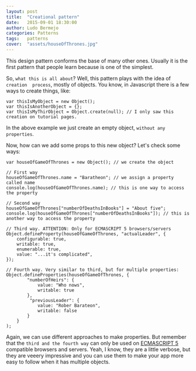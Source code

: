 ```yaml
---
layout: post
title:  "Creational pattern"
date:   2015-09-01 18:30:00
author: Ludo Bermejo
categories: Patterns 
tags:	patterns 
cover:  "assets/houseOfThrones.jpg"
---
```


This design pattern conforms the base of many other ones. Usually it is the first pattern that people learn because is one of the simplest.

So, `what this is all about`? Well, this pattern plays with the idea of `creation  process`, mostly of objects. You know, in Javascript there is a few ways to create things, like:

    var thisIsMyObject = new Object();
    var thisIsAnotherObject = {};
    var thisIsMyThirObject = Object.create(null); // I only saw this creation on tutorial pages.  

In the above example we just create an empty object, `without any properties`.

Now, how can we add some props to this new object? Let's check some ways:
 
    var houseOfGameOfThrones = new Object(); // we create the object
    
    // First way
    houseOfGameOfThrones.name = "Baratheon"; // we assign a property called name
    console.log(houseOfGameOfThrones.name); // this is one way to access the property
    
    // Second way
    houseOfGameOfThrones["numberOfDeathsInBooks"] = "About five";
    console.log(houseOfGameOfThrones["numberOfDeathsInBooks"]); // this is another way to access the property
    
    // Third way. ATTENTION: Only for ECMASCRIPT 5 browsers/servers
    Object.defineProperty(houseOfGameOfThrones, "actualLeader", {
        configurable: true,
        writable: true,
        enumerable: true,
        value: "...it's complicated",
    });
    
    // Fourth way. Very similar to third, but for multiple properties:
    Object.defineProperties(houseOfGameOfThrones, {
            "numberOfHeirs": {
                value: "Who nows",
                writable: true
            },
             "previousLeader": {
                value: "Rober Barateon",
                writable: false
            }
        }
    );


Again, we can use different approaches to make properties. But remember that the `third and the fourth way` can only be used on [ECMASCRIPT 5](http://kangax.github.io/compat-table/es5/) compatible browsers and servers. Yeah, I know, they are a little verbose, but they are veeery impressive and you can use them to make your app more easy to follow when it has multiple objects. 
